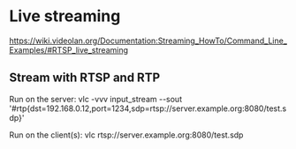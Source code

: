 # Live streaming
https://wiki.videolan.org/Documentation:Streaming_HowTo/Command_Line_Examples/#RTSP_live_streaming

## Stream with RTSP and RTP
Run on the server:
vlc -vvv input_stream --sout '#rtp{dst=192.168.0.12,port=1234,sdp=rtsp://server.example.org:8080/test.sdp}' 

Run on the client(s):
vlc rtsp://server.example.org:8080/test.sdp

